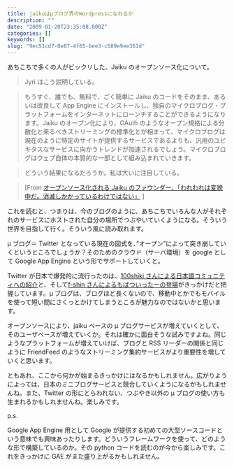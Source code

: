 ```yaml
---
title: jaikuはμブログ界のWordpressになれるか
description: ""
date: "2009-01-20T23:35:08.000Z"
categories: []
keywords: []
slug: "9ec51cd7-0e87-4f65-bee3-c589e9ee361d"
---
```


あちこちで多くの人がビックリした、Jaiku のオープンソース化について。

> Jyri はこう説明している。

> もうすぐ、誰でも、無料で、ごく簡単に Jaiku のコードをそのまま、あるいは改良して App Engine にインストールし、独自のマイクロブログ・プラットフォームをインターネットにローンチすることができるようになります。Jaiku のオープン化により、OAuth のようなオープン規格による分散化と来るべきストリーミングの標準化とが相まって、マイクロブログは現在のように特定のサイトが提供するサービスであるよりも、汎用のユビキタスなサービスに向かうトレンドが加速されるでしょう。マイクロブログはウェブ自体の本質的な一部として組み込まれていきます。

> どういう結果になるだろうか。私は大いに注目している。

> \[From [オープンソース化される Jaiku のファウンダー、「われわれは変貌中だ。消滅しかかっているわけではない」](http://jp.techcrunch.com/archives/20090117jaiku-founder-were-not-dying-were-morphing/#) \]

これを読むと、つまりは、今のブログのように、あちこちでいろんな人がそれぞれのサービスにホストされた自分の場所でつぶやいていくようになる。そういう世界を目指して行く。そういう風に読み取れます。

μ ブログ＝ Twitter となっている現在の図式を、”オープン”によって突き崩していくというところでしょうか？そのためのクラウド（サーバ環境）を google として Google App Engine という形でサポートしていくと。

Twitter が日本で爆発的に流行ったのは、[100shiki さんによる日本語コミュニティへの紹介](http://www.100shiki.com/archives/2006/12/twitter.html)と、そして[f-shin さんによるもばついったーの登場](http://movatwitter.jugem.jp/)がきっかけだと把握しています。μ ブログは、ブログほど長くないので、移動中とかでもモバイルを使って短い間にさくっとかけてしまうところが魅力なのではないかと思います。

オープンソースにより、jaiku ベースの μ ブログサービスが増えていくとして、そのユーザベースが増えていくか。それは確かに面白そうな試みですよね。同じようなプラットフォームが増えていけば、ブログと RSS リーダーの関係と同じように FriendFeed のようなストリーミング集約サービスがより重要性を増していくと思います。

ともあれ、ここから何かが始まるきっかけにはなるかもしれません。広がりようによっては、日本のミニブログサービスと競合していくようになるかもしれませんね。また、Twitter の形にとらわれない、つぶやき以外の μ ブログの使い方も生まれるかもしれませんね。楽しみです。

p.s.

Google App Engine 用として Google が提供する初めての大型ソースコードという意味でも興味あったりします。どういうフレームワークを使って、どのような形で構築しているのか。その python コードを読むのが今から楽しみです。これをきっかけに GAE がまた盛り上がるかもしれません。
